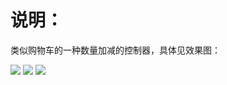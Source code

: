 
说明：
=====
类似购物车的一种数量加减的控制器，具体见效果图：

![](https://github.com/HandsomeDragon-Wu/AddSubtractController/raw/master/pictures/demo1.png)
![](https://github.com/HandsomeDragon-Wu/AddSubtractController/raw/master/pictures/demo2.png)
![](https://github.com/HandsomeDragon-Wu/AddSubtractController/raw/master/pictures/demo3.png)
